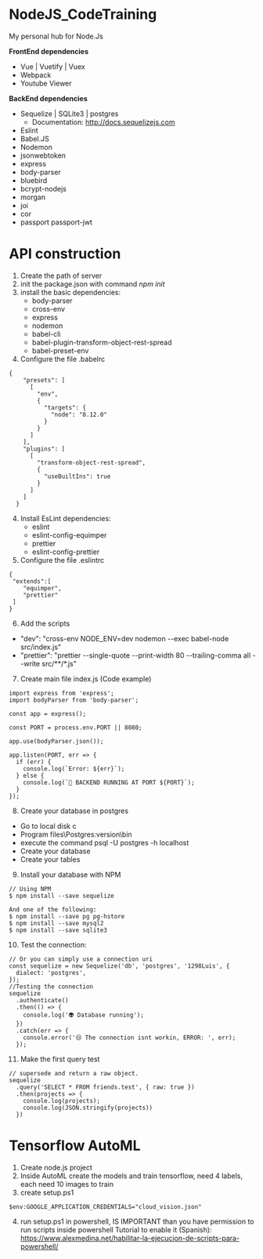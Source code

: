 # NodeJS_CodeTraining
My personal hub for Node.Js

**FrontEnd dependencies**
- Vue | Vuetify | Vuex
- Webpack
- Youtube Viewer

**BackEnd dependencies**
- Sequelize | SQLite3 | postgres 
  - Documentation: http://docs.sequelizejs.com
- Eslint
- Babel.JS
- Nodemon
- jsonwebtoken
- express
- body-parser
- bluebird
- bcrypt-nodejs
- morgan
- joi
- cor
- passport passport-jwt

# API construction
1. Create the path of server
2. init the package.json with command *npm init*
3. install the basic dependencies:
    - body-parser
    - cross-env
    - express
    - nodemon
    - babel-cli
    - babel-plugin-transform-object-rest-spread
    - babel-preset-env
4. Configure the file .babelrc
~~~~
{
    "presets": [
      [
        "env",
        {
          "targets": {
            "node": "8.12.0"
          }
        }
      ]
    ],
    "plugins": [
      [
        "transform-object-rest-spread",
        {
          "useBuiltIns": true
        }
      ]
    ]
  }
~~~~
4. Install EsLint dependencies:
    - eslint
    - eslint-config-equimper
    - prettier
    - eslint-config-prettier
5. Configure the file .eslintrc 
~~~~
{
 "extends":[
    "equimper",
    "prettier"
 ]
}
~~~~
6. Add the scripts
  - "dev": "cross-env NODE_ENV=dev nodemon --exec babel-node src/index.js"
  - "prettier": "prettier --single-quote --print-width 80 --trailing-comma all --write src/**/*.js"
7. Create main file index.js (Code example)
~~~~
import express from 'express';
import bodyParser from 'body-parser';

const app = express();

const PORT = process.env.PORT || 8080;

app.use(bodyParser.json());

app.listen(PORT, err => {
  if (err) {
    console.log(`Error: ${err}`);
  } else {
    console.log(`🚀 BACKEND RUNNING AT PORT ${PORT}`);
  }
});
~~~~
8. Create your database in postgres
  - Go to local disk c
  - Program files\Postgres\:version\bin
  - execute the command psql -U postgres -h localhost 
  - Create your database
  - Create your tables
9. Install your database with NPM
~~~~
// Using NPM
$ npm install --save sequelize

And one of the following:
$ npm install --save pg pg-hstore
$ npm install --save mysql2
$ npm install --save sqlite3
~~~~
10. Test the connection:
~~~~
// Or you can simply use a connection uri
const sequelize = new Sequelize('db', 'postgres', '1298Luis', {
  dialect: 'postgres',
});
//Testing the connection
sequelize
  .authenticate()
  .then(() => {
    console.log('👽 Database running');
  })
  .catch(err => {
    console.error('😒 The connection isnt workin, ERROR: ', err);
  });
~~~~
11. Make the first query test
~~~~
// supersede and return a raw object.
sequelize
  .query('SELECT * FROM friends.test', { raw: true })
  .then(projects => {
    console.log(projects);
    console.log(JSON.stringify(projects))
  })
~~~~

# Tensorflow AutoML
1. Create node.js project
2. Inside AutoML create the models and train tensorflow, need 4 labels, each need 10 images to train
3. create setup.ps1 
```
$env:GOOGLE_APPLICATION_CREDENTIALS="cloud_vision.json"
```
4. run setup.ps1 in powershell, IS IMPORTANT than you have permission to run scripts inside powershell
Tutorial to enable it (Spanish): https://www.alexmedina.net/habilitar-la-ejecucion-de-scripts-para-powershell/